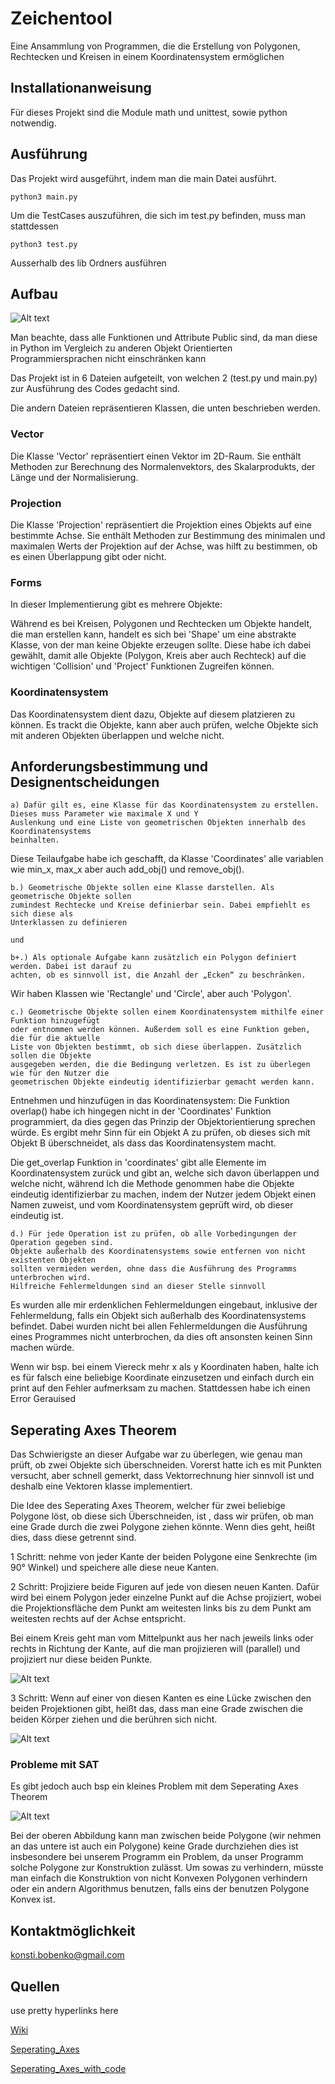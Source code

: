 # Zeichentool

Eine Ansammlung von Programmen, die die Erstellung von Polygonen, Rechtecken und Kreisen in einem Koordinatensystem ermöglichen

## Installationanweisung

Für dieses Projekt sind die Module math und unittest, sowie python notwendig.  

## Ausführung

Das Projekt wird ausgeführt, indem man die main Datei ausführt.

```
python3 main.py 
```

Um die TestCases auszuführen, die sich im test.py befinden, muss man stattdessen 

```
python3 test.py 
```

Ausserhalb des lib Ordners ausführen

## Aufbau

![Alt text](images/UML.png?raw=true "UML Diagramm")

Man beachte, dass alle Funktionen und Attribute Public sind, da man diese in Python im Vergleich zu anderen Objekt Orientierten
Programmiersprachen nicht einschränken kann

Das Projekt ist in 6 Dateien aufgeteilt, von welchen 2 (test.py und main.py) zur Ausführung des Codes gedacht sind.

Die andern Dateien repräsentieren Klassen, die unten beschrieben werden. 

### Vector 

Die Klasse 'Vector' repräsentiert einen Vektor im 2D-Raum. Sie enthält Methoden zur Berechnung des Normalenvektors, des Skalarprodukts, der Länge und der Normalisierung.

### Projection 

Die Klasse 'Projection' repräsentiert die Projektion eines Objekts auf eine bestimmte Achse. 
Sie enthält Methoden zur Bestimmung des minimalen und maximalen Werts der Projektion auf der Achse, 
was hilft zu bestimmen, ob es einen Überlappung gibt oder nicht.

### Forms

In dieser Implementierung gibt es mehrere Objekte: 

Während es bei Kreisen, Polygonen und Rechtecken um Objekte handelt, die man erstellen kann,
handelt es sich bei 'Shape' um eine abstrakte Klasse, von der man keine Objekte erzeugen sollte. 
Diese habe ich dabei gewählt, damit alle Objekte (Polygon, Kreis aber auch Rechteck) auf die 
wichtigen 'Collision' und 'Project' Funktionen Zugreifen können.

### Koordinatensystem

Das Koordinatensystem dient dazu, Objekte auf diesem platzieren zu können. Es trackt die Objekte, kann 
aber auch prüfen, welche Objekte sich mit anderen Objekten überlappen und welche nicht.


## Anforderungsbestimmung und Designentscheidungen

```
a) Dafür gilt es, eine Klasse für das Koordinatensystem zu erstellen. Dieses muss Parameter wie maximale X und Y
Auslenkung und eine Liste von geometrischen Objekten innerhalb des Koordinatensystems
beinhalten.
```

Diese Teilaufgabe habe ich geschafft, da Klasse 'Coordinates' alle variablen 
wie min_x, max_x aber auch add_obj() und remove_obj(). 

```
b.) Geometrische Objekte sollen eine Klasse darstellen. Als geometrische Objekte sollen
zumindest Rechtecke und Kreise definierbar sein. Dabei empfiehlt es sich diese als
Unterklassen zu definieren

und 

b+.) Als optionale Aufgabe kann zusätzlich ein Polygon definiert werden. Dabei ist darauf zu
achten, ob es sinnvoll ist, die Anzahl der „Ecken“ zu beschränken.
```

Wir haben Klassen wie 'Rectangle' und 'Circle', aber auch 'Polygon'.

```
c.) Geometrische Objekte sollen einem Koordinatensystem mithilfe einer Funktion hinzugefügt
oder entnommen werden können. Außerdem soll es eine Funktion geben, die für die aktuelle
Liste von Objekten bestimmt, ob sich diese überlappen. Zusätzlich sollen die Objekte
ausgegeben werden, die die Bedingung verletzen. Es ist zu überlegen wie für den Nutzer die
geometrischen Objekte eindeutig identifizierbar gemacht werden kann.
```

Entnehmen und hinzufügen in das Koordinatensystem: 
Die Funktion overlap() habe ich hingegen nicht in der 'Coordinates' Funktion programmiert, da dies gegen das Prinzip der Objektorientierung sprechen würde. Es ergibt mehr Sinn für ein Objekt A zu prüfen, ob dieses sich mit Objekt B überschneidet, als dass das Koordinatensystem macht.

Die get_overlap Funktion in 'coordinates' gibt alle Elemente im Koordinatensystem zurück und gibt an, welche sich davon überlappen
und welche nicht, während Ich die Methode genommen habe die Objekte eindeutig identifizierbar zu machen, indem der Nutzer jedem Objekt einen Namen zuweist, und vom Koordinatensystem geprüft wird, ob dieser eindeutig ist.

```
d.) Für jede Operation ist zu prüfen, ob alle Vorbedingungen der Operation gegeben sind.
Objekte außerhalb des Koordinatensystems sowie entfernen von nicht existenten Objekten
sollten vermieden werden, ohne dass die Ausführung des Programms unterbrochen wird.
Hilfreiche Fehlermeldungen sind an dieser Stelle sinnvoll
```

Es wurden alle mir erdenklichen Fehlermeldungen eingebaut, inklusive der Fehlermeldung, falls ein Objekt sich
außerhalb des Koordinatensystems befindet. Dabei wurden nicht bei allen Fehlermeldungen die Ausführung eines Programmes nicht unterbrochen, da dies oft ansonsten keinen Sinn machen würde. 

Wenn wir bsp. bei einem Viereck mehr x als y Koordinaten haben, halte ich es für falsch eine beliebige Koordinate einzusetzen und einfach durch ein print auf den Fehler aufmerksam zu machen. Stattdessen habe ich einen Error Gerauised

## Seperating Axes Theorem

Das Schwierigste an dieser Aufgabe war zu überlegen, wie genau man prüft, ob zwei Objekte sich überschneiden. Vorerst hatte ich 
es mit Punkten versucht, aber schnell gemerkt, dass Vektorrechnung hier sinnvoll ist und deshalb eine Vektoren klasse implementiert. 

Die Idee des Seperating Axes Theorem, welcher für zwei beliebige Polygone löst, ob diese sich Überschneiden, ist , dass wir 
prüfen, ob man eine Grade durch die zwei Polygone ziehen könnte. 
Wenn dies geht, heißt dies, dass diese getrennt sind. 

1 Schritt: nehme von jeder Kante der beiden Polygone eine Senkrechte (im 90° Winkel) und speichere alle diese neue Kanten.

2 Schritt: Projiziere beide Figuren auf jede von diesen neuen Kanten. 
Dafür wird bei einem Polygon jeder einzelne Punkt auf die Achse projiziert, wobei die Projektionsfläche dem Punkt am weitesten
links bis zu dem Punkt am weitesten rechts auf der Achse entspricht.

Bei einem Kreis geht man vom Mittelpunkt aus her nach jeweils links oder rechts in Richtung der Kante, auf die man projizieren will (parallel) und projiziert nur diese beiden Punkte.

![Alt text](images/Kreisprojektion.png?raw=true "Kreisprojektion ")

3 Schritt: Wenn auf einer von diesen Kanten es eine Lücke zwischen den beiden Projektionen gibt, heißt das, dass man eine Grade
zwischen die beiden Körper ziehen und die berühren sich nicht.

![Alt text](images/projection.png?raw=true "Lücke Zwischen zwei Polygonen")


### Probleme mit SAT

Es gibt jedoch auch bsp ein kleines Problem mit dem Seperating Axes Theorem 

![Alt text](images/problem.png?raw=true "Problem")

Bei der oberen Abbildung kann man zwischen beide Polygone (wir nehmen an das untere ist auch ein Polygone) keine Grade durchziehen
dies ist insbesondere bei unserem Programm ein Problem, da unser Programm solche Polygone zur Konstruktion zulässt. 
Um sowas zu verhindern, müsste man einfach die Konstruktion von nicht Konvexen Polygonen verhindern oder ein andern Algorithmus  benutzen, falls eins der benutzen Polygone Konvex ist.

## Kontaktmöglichkeit 

konsti.bobenko@gmail.com

## Quellen

use pretty hyperlinks here

[Wiki](https://en.wikipedia.org/wiki/Hyperplane_separation_theorem)

[Seperating_Axes](https://gamedevelopment.tutsplus.com/tutorials/collision-detection-using-the-separating-axis-theorem--gamedev-169)

[Seperating_Axes_with_code](https://hackmd.io/@US4ofdv7Sq2GRdxti381_A/ryFmIZrsl?type=view)